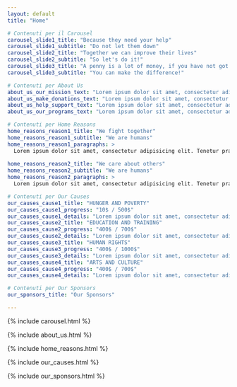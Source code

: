 ```yaml
---
layout: default
title: "Home"

# Contenuti per il Carousel
carousel_slide1_title: "Because they need your help"
carousel_slide1_subtitle: "Do not let them down"
carousel_slide2_title: "Together we can improve their lives"
carousel_slide2_subtitle: "So let's do it!"
carousel_slide3_title: "A penny is a lot of money, if you have not got a penny."
carousel_slide3_subtitle: "You can make the difference!"

# Contenuti per About Us
about_us_our_mission_text: "Lorem ipsum dolor sit amet, consectetur adipisscin elit. Proin vel lectus ut eta esami vera dolor sit amet consect."
about_us_make_donations_text: "Lorem ipsum dolor sit amet, consectetur adipisscin elit. Proin vel lectus ut eta esami vera dolor sit amet consect."
about_us_help_support_text: "Lorem ipsum dolor sit amet, consectetur adipisscin elit. Proin vel lectus ut eta esami vera dolor sit amet consect."
about_us_our_programs_text: "Lorem ipsum dolor sit amet, consectetur adipisscin elit. Proin vel lectus ut eta esami vera dolor sit amet consect."

# Contenuti per Home Reasons
home_reasons_reason1_title: "We fight together"
home_reasons_reason1_subtitle: "We are humans"
home_reasons_reason1_paragraphs: >
  Lorem ipsum dolor sit amet, consectetur adipisicing elit. Tenetur praesentium, itaque facilis nesciunt ab omnis cumque similique ipsa veritatis perspiciatis, harum ad at nihil molestias, dignissimos sint consequuntur. Officia, fuga.
  
home_reasons_reason2_title: "We care about others"
home_reasons_reason2_subtitle: "We are humans"
home_reasons_reason2_paragraphs: >
  Lorem ipsum dolor sit amet, consectetur adipisicing elit. Tenetur praesentium, itaque facilis nesciunt ab omnis cumque similique ipsa veritatis perspiciatis, harum ad at nihil molestias, dignissimos sint consequuntur. Officia, fuga.

# Contenuti per Our Causes
our_causes_cause1_title: "HUNGER AND POVERTY"
our_causes_cause1_progress: "10$ / 500$"
our_causes_cause1_details: "Lorem ipsum dolor sit amet, consectetur adipiscing elit. Ut at eros rutrum turpis viverra elementum semper quis ex. Donec lorem nulla, aliquam quis neque vel, maximus lacinia urna."
our_causes_cause2_title: "EDUCATION AND TRAINING"
our_causes_cause2_progress: "400$ / 700$"
our_causes_cause2_details: "Lorem ipsum dolor sit amet, consectetur adipiscing elit. Ut at eros rutrum turpis viverra elementum semper quis ex. Donec lorem nulla, aliquam quis neque vel, maximus lacinia urna."
our_causes_cause3_title: "HUMAN RIGHTS"
our_causes_cause3_progress: "400$ / 1000$"
our_causes_cause3_details: "Lorem ipsum dolor sit amet, consectetur adipiscing elit. Ut at eros rutrum turpis viverra elementum semper quis ex. Donec lorem nulla, aliquam quis neque vel, maximus lacinia urna."
our_causes_cause4_title: "ARTS AND CULTURE"
our_causes_cause4_progress: "400$ / 700$"
our_causes_cause4_details: "Lorem ipsum dolor sit amet, consectetur adipiscing elit. Ut at eros rutrum turpis viverra elementum semper quis ex. Donec lorem nulla, aliquam quis neque vel, maximus lacinia urna."

# Contenuti per Our Sponsors
our_sponsors_title: "Our Sponsors"

---
```


<!-- Sezione Carousel -->
{% include carousel.html %}

<!-- Sezione About Us -->
{% include about_us.html %}

<!-- Sezione Home Reasons -->
{% include home_reasons.html %}

<!-- Sezione Our Causes -->
{% include our_causes.html %}

<!-- Sezione Our Sponsors -->
{% include our_sponsors.html %}

